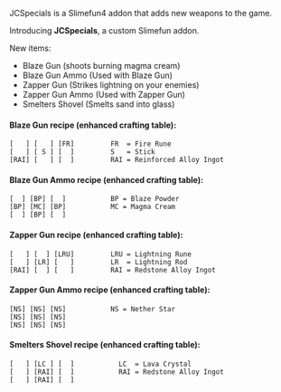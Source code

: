 JCSpecials is a Slimefun4 addon that adds new weapons to the game.

Introducing **JCSpecials**, a custom Slimefun addon.

New items:

- Blaze Gun (shoots burning magma cream)
- Blaze Gun Ammo (Used with Blaze Gun)
- Zapper Gun (Strikes lightning on your enemies)
- Zapper Gun Ammo (Used with Zapper Gun)
- Smelters Shovel (Smelts sand into glass)

#### Blaze Gun recipe (enhanced crafting table):

```
[   ] [   ] [FR]         FR  = Fire Rune
[   ] [ S ] [  ]         S   = Stick
[RAI] [   ] [  ]         RAI = Reinforced Alloy Ingot     
```

#### Blaze Gun Ammo recipe (enhanced crafting table):

```
[  ] [BP] [  ]           BP = Blaze Powder
[BP] [MC] [BP]           MC = Magma Cream
[  ] [BP] [  ]           
```

#### Zapper Gun recipe (enhanced crafting table):

```
[   ] [  ] [LRU]         LRU = Lightning Rune
[   ] [LR] [   ]         LR  = Lightning Rod
[RAI] [  ] [   ]         RAI = Redstone Alloy Ingot
```

#### Zapper Gun Ammo recipe (enhanced crafting table):

```
[NS] [NS] [NS]           NS = Nether Star
[NS] [NS] [NS]
[NS] [NS] [NS]
```

#### Smelters Shovel recipe (enhanced crafting table):

```
[   ] [LC ] [  ]           LC  = Lava Crystal
[   ] [RAI] [  ]           RAI = Redstone Alloy Ingot
[   ] [RAI] [  ]
```